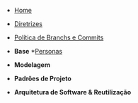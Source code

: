 <!-- docs/_sidebar.md -->

- [Home](/)
- [Diretrizes](/Diretrizes/Diretrizes.md)
- [Política de Branchs e Commits](/politicas/policies.md)

- **Base**
    *[Personas](/base/personas.md)

- **Modelagem**

- **Padrões de Projeto**

- **Arquitetura de Software & Reutilização**
